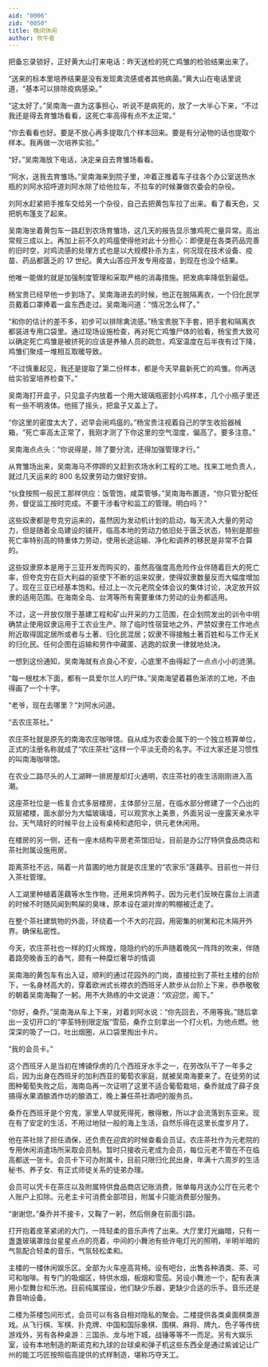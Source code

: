 ```yaml
---
aid: "0006"
zid: "0050"
title: 晚间休闲
author: 吹牛者
---
```


把备忘录锁好，正好黄大山打来电话：昨天送检的死亡鸡雏的检验结果出来了。

“送来的标本里培养结果是没有发现禽流感或者其他病菌。”黄大山在电话里说道，“基本可以排除疫病感染。”

“这太好了。”吴南海一直为这事担心，听说不是病死的，放了一大半心下来，“不过我还是得去育雏场看看，这死亡率高得有点不太正常。”

“你去看看也好。要是不放心再多提取几个样本回来。要是有分泌物的话也提取个样本。我再做一次培养实验。”

“好。”吴南海放下电话，决定亲自去育雏场看看。

“阿水，送我去育雏场。”吴南海来到院子里，冲着正推着车子往各个办公室送热水瓶的刘阿水招呼道刘阿水除了给他拉车，不拉车的时候兼做农委会的杂役。

刘阿水赶紧把手推车交给另一个杂役，自己去把黄包车拉了出来。看了看天色，又把帆布篷支了起来。

吴南海坐着黄包车一路赶到农场育雏场，这几天的报告显示雏鸡死亡量异常。高出常规三成以上。再加上前不久的鸡瘟使得他对此十分担心：即便是在各类药品完善的旧时空，对鸡流感的处理方式也是以大规模扑杀为主，何况现在技术设备、疫苗、药品都匮乏的 17 世纪。黄大山答应开发专用疫苗，到现在也没个结果。

他唯一能做的就是加强制度管理和采取严格的消毒措施。把发病率降低到最低。

杨宝贵已经早他一步到场了。吴南海进去的时候，他正在脱隔离衣，一个归化民学员戴着口罩捧着一盒东西走过。吴南海问道：“情况怎么样了。”

“和你的估计的差不多，初步可以排除禽流感。”杨宝贵脱下手套，把手套和隔离衣都装进专用口袋里。通过现场设施检查，再对死亡鸡雏尸体的验看，杨宝贵大致可以确定死亡鸡雏是被挤死的应该是养殖人员的疏忽，鸡室温度在后半夜有过下降，鸡雏们聚成一堆相互取暖导致。

“不过慎重起见，我还是提取了第二份样本，都是今天早晨新死亡的鸡雏。你再送给实验室培养检查下。”

吴南海打开盒子，只见盒子内放着一个用大玻璃瓶密封小鸡样本，几个小瓶子里还有一些不明液体。他摇了摇头，把盒子又盖上了。

“你这里的密度太大了，迟早会闹鸡瘟的。”杨宝贵注视着自己的学生收拾器械箱，“死亡率高太正常了，我刚才测了下你这里的空气湿度，偏高了。要多注意。”

吴南海点点头：“你说得是，除了要分流，还得加强管理才行。”

从育雏场出来，吴南海马不停蹄的又赶到农场水利工程的工地。找来工地负责人，就过几天运来的 800 名奴隶劳动力做好安排。

“伙食按照一般民工那样供应：饭管饱，咸菜管够。”吴南海布置道，“你只管分配任务，督促监工按时完成。不要干涉看守和监工的管理。明白吗？”

这些奴隶都是夸克穷运来的，虽然因为发动机计划的启动，每天流入大量的劳动力，但是随着全岛建设的铺开，临高本地的劳动力依旧处于匮乏状态，特别是那些死亡率特别高的特重体力劳动，使用长途运输、净化和调养的移民是非常不合算的。

这些奴隶原本是用于三亚开发而购买的，虽然高强度高危险作业伴随着巨大的死亡率，但夸克穷在巨大利益的驱使下不断的运来奴隶，使得奴隶数量反而大幅度增加了。现在三亚已经基本饱和。经过上一次元老院全体会议的集体讨论，决定放开奴隶的适用范围。在海南全岛、台湾等所有需要重体力劳动的业务都适用。

不过，这一开放仅限于基建工程和矿山开采的力工范围，在企划院发出的训令中明确禁止使用奴隶运用于工农业生产。除了临时性宿营地之外，严禁奴隶在工作地点附近取得固定居所或者与土著、归化民混居；奴隶不得接触土著百姓和与工作无关的归化民。任何企图在运输和劳作中藏匿、逃跑的奴隶一律就地处决。

一想到这份通知，吴南海就有点良心不安，心底里不由得起了一点点小小的涟漪。

“每一根枕木下面，都有一具爱尔兰人的尸体。”吴南海望着暮色渐浓的工地，不由得画了一个十字。

“老爷，现在去哪里？”刘阿水问道。

“去农庄茶社。”

农庄茶社就是原先的南海农庄咖啡馆。自从成为农委会属下的一个独立核算单位，正式的注册名称就成了“农庄茶社”这样一个平淡无奇的名字。不过大家还是习惯性的叫南海咖啡馆。

在农业二路尽头的人工湖畔一排房屋却灯火通明，农庄茶社的夜生活刚刚进入高潮。

这座茶社位是一栋复合式多层楼房，主体部分三层，在临水部分修建了一个凸出的双层裙楼，面水部分为大幅玻璃墙，可以观赏水上美景，外面另设一座露天亲水平台。天气晴好的时候平台上设有桌椅和遮阳伞，供元老休闲用。

在楼房的另一侧，还有一座木结构平房老茶馆旧址，目前是办公厅特供食品商店和茶社附属设施用房。

距离茶社不远，隔着一片苗圃的地方就是农庄里的“农家乐”莲藕亭。目前也一并归入茶社管理。

人工湖里种植着莲藕等水生作物，还用来饲养鸭子。因为元老们反映在露台上消遣的时候不时随风闻到鸭屎的臭味，原本设在湖对岸的鸭棚被迁走了。

在整个茶社建筑物的外面，环绕着一个不大的花园，用密集的树篱和花木隔开外界。确保私密性。

今天，农庄茶社也一样的灯火辉煌，隐隐约约的乐声随着晚风一阵阵的吹来，伴随着路旁晚香玉的香气，颇有一种糜烂奢华的情调

吴南海的黄包车有出入证，顺利的通过花园外的门岗，直接拉到了茶社主楼的台阶下，一名身材高大的，穿着欧洲式长襟衣的西班牙人款步从台阶上下来，恭恭敬敬的朝着吴南海鞠了一躬。用不大熟练的中文说道：“欢迎您，阁下。”

“你好，桑乔。”吴南海从车上下来，对着刘阿水说：“你先回去，不用等我。”随后拿出一支切开口的“李荃特别限定版”雪茄，桑乔立刻拿出一个打火机，为他点燃。他深深的吸了一口，吐出烟圈，从口袋里掏出卡片。

“我的会员卡。”

这个西班牙人是当初在博铺俘虏的几个西班牙水手之一，在劳改队干了一年多之后，因为出身在西班牙的加利西亚的葡萄农家庭，就被吴南海要来了。在徒劳的试图种葡萄失败之后，海南岛再一次证明了这里不适合葡萄栽培，桑乔就成了薛子良搞得水果酒酿酒作坊的酿酒工，晚上兼任茶社酒吧的服务员。

桑乔在西班牙是个穷鬼，家里人早就死得死，散得散，所以才会流落到东亚来。现在有了安定的生活，不用过地狱一般的海上生活，自然乐得在这里长度岁月了。

他在茶社除了担任酒保，还负责在迎宾的时候查看会员证。农庄茶社作为元老院的专用休闲消遣场所采取会员制。暂时只接收元老成为会员，每位元老不管在不在临高都送一张卡。会员卡下可办附属卡，目前只限归化民出身，年满十六周岁的生活秘书、养子女、有正式师徒关系的徒弟办理。

会员可以凭卡在茶庄以及附属特供食品商店记账消费，账单每月送办公厅在元老个人账户上扣除。元老主卡可消费全部项目，附属卡只能消费部分服务。

“谢谢您。”桑乔并不接卡，又鞠了一躬，然后侧身在前面引路。

打开抱着皮革紧闭的大门，一阵轻柔的音乐声传了出来。大厅里灯光幽暗，只有一盏盏玻璃罩烛台星星点点的亮着，中间的小舞池有些许电灯光的照明，半明半暗的气氛配合轻柔的音乐，气氛轻松柔和。

主楼的一楼休闲娱乐区。全部为火车座高背椅。设有吧台，出售各种酒类、茶、可可和咖啡。有专门的吸烟区，特供水烟，板烟和雪茄。另设小舞池一个，配有表演用小型舞台和乐池。目前纯属摆设，他们缺少乐器，更缺少合适的乐手。音乐还是靠音响设备。

二楼为茶楼包间形式，会员可以有各自相对隐私的聚会。二楼提供各类桌面棋类游戏。从飞行棋、军棋、扑克牌、中国和国际象棋、围棋、麻将、牌九、色子等传统游戏外，另有各种桌游：三国杀、龙与地下城，战锤等等不一而足。另有大娱乐室，设有本地制造的斯诺克和九球的台球桌和弹子机这些东西全是通过紫诚记让广州的能工巧匠按照临高提供的式样制造，堪称巧夺天工。
